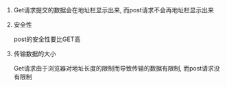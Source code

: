 1. Get请求提交的数据会在地址栏显示出来, 而post请求不会再地址栏显示出来

2. 安全性

   post的安全性要比GET高

3. 传输数据的大小

   Get请求由于浏览器对地址长度的限制而导致传输的数据有限制, 而post请求没有限制

